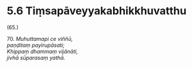 

# 5.6 Tiṃsapāveyyakabhikkhuvatthu



(65.)

70\. _Muhuttamapi ce viññū,_  
_paṇḍitaṃ payirupāsati;_  
_Khippaṃ dhammaṃ vijānāti,_  
_jivhā sūparasaṃ yathā._  




